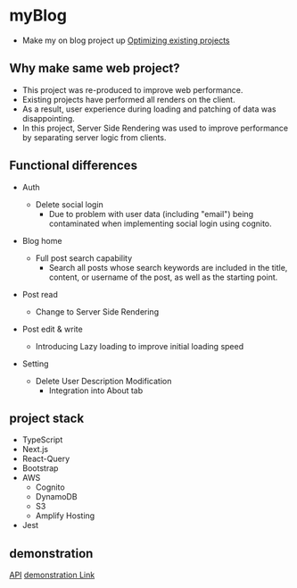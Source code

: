 # myBlog

- Make my on blog project up [Optimizing existing projects](https://github.com/MinnieMinwoo/myBlog_Frontend)

## Why make same web project?

- This project was re-produced to improve web performance.
- Existing projects have performed all renders on the client.
- As a result, user experience during loading and patching of data was disappointing.
- In this project, Server Side Rendering was used to improve performance by separating server logic from clients.

## Functional differences

- Auth

  - Delete social login
    - Due to problem with user data (including "email") being contaminated when implementing social login using cognito.

- Blog home

  - Full post search capability
    - Search all posts whose search keywords are included in the title, content, or username of the post, as well as the starting point.

- Post read

  - Change to Server Side Rendering

- Post edit & write

  - Introducing Lazy loading to improve initial loading speed

- Setting

  - Delete User Description Modification
    - Integration into About tab

## project stack

- TypeScript
- Next.js
- React-Query
- Bootstrap
- AWS
  - Cognito
  - DynamoDB
  - S3
  - Amplify Hosting
- Jest

## demonstration

[API](https://minnies-organization.gitbook.io/myblog-api/)
[demonstration Link](https://build.duiyf02ne0kez.amplifyapp.com)
